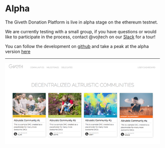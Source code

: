 # Alpha

The Giveth Donation Platform is live in alpha stage on the ethereum testnet.

We are currently testing with a small group, if you have questions or would like to participate in the process,
contact @vojtech on our [Slack](http://slack.giveth.io) for a tour!

You can follow the development on [github](https://github.com/Giveth/giveth-dapp) and take a peak at the alpha version [here](https://mvp.giveth.io/) 

---

![MVP in Progress](../images/screenshot-mvp.png)
